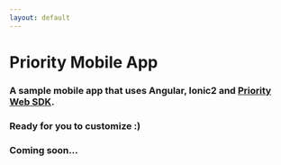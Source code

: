 ```yaml
---
layout: default
---
```

# Priority Mobile App

### A sample mobile app that uses Angular, Ionic2 and [Priority Web SDK](../api).
### Ready for you to customize :)
### Coming soon...
